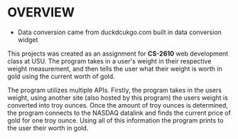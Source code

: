 OVERVIEW
=============================

* Data conversion came from duckdcukgo.com built in data conversion widget 

This projects was created as an assignment for **CS-2610** web development class at USU. The program takes in a user's weight
in their respective weight measurement, and then tells the user what their weight is worth in gold using the current worth of 
gold. 

The program utilizes multiple APIs. Firstly, the program takes in the users weight, using another site (also hosted by this program)
the users weight is converted into troy ounces. Once the amount of troy ounces is determined, the program connects to the NASDAQ
datalink and finds the current price of gold for one troy ounce. Using all of this information the program prints to the user
their worth in gold. 
